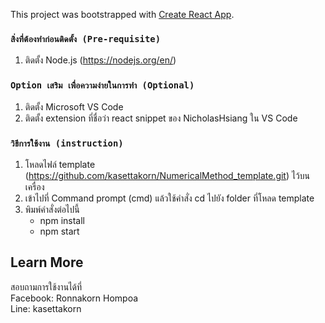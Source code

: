 This project was bootstrapped with [Create React App](https://github.com/facebook/create-react-app).
### `สิ่งที่ต้องทำก่อนติดตั้ง (Pre-requisite)`
1. ติดตั้ง Node.js (https://nodejs.org/en/)<br/>
### `Option เสริม เพื่อความง่ายในการทำ (Optional)`
1. ติดตั้ง Microsoft VS Code <br/>
2. ติดตั้ง extension ที่ชื่อว่า react snippet ของ NicholasHsiang ใน VS Code <br/>

### `วิธีการใช้งาน (instruction)`
1. โหลดไฟล์ template (https://github.com/kasettakorn/NumericalMethod_template.git) ไว้บนเครื่อง <br/>
2. เข้าไปที่ Command prompt (cmd) แล้วใช้คำสั่ง cd ไปยัง folder ที่โหลด template <br/>
3. พิมพ์คำสั่งต่อไปนี้ <br/>
      - npm install <br/>
      - npm start

## Learn More

สอบถามการใช้งานได้ที่ <br/>
Facebook: Ronnakorn Hompoa <br/>
Line: kasettakorn

